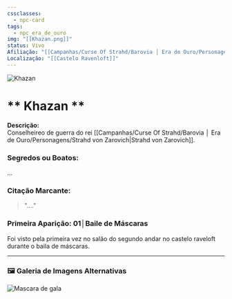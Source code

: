 ```yaml
---
cssclasses:
  - npc-card
tags:
  - npc_era_de_ouro
img: "[[Khazan.png]]"
status: Vivo
Afiliação: "[[Campanhas/Curse Of Strahd/Barovia │ Era de Ouro/Personagens/Strahd von Zarovich|Strahd von Zarovich]]"
Localização: "[[Castelo Ravenloft]]"
---
```


<img src="Khazan.png" alt="Khazan" />

# ** Khazan **

**Descrição:**  
Conselheireo de guerra do rei [[Campanhas/Curse Of Strahd/Barovia │ Era de Ouro/Personagens/Strahd von Zarovich|Strahd von Zarovich]].

### **Segredos ou Boatos:**  
...

### **Citação Marcante:**  
> "...."

### **Primeira Aparição:** 01│Baile de Máscaras
Foi visto pela primeira vez no salão do segundo andar no castelo raveloft durante o baila de máscaras.


---

### 🖼️ **Galeria de Imagens Alternativas**

<div class="npc-gallery">
    <img src="Khazan.png" alt="Mascara de gala" />
</div>
